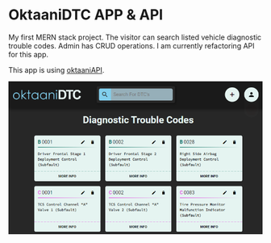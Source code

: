 # OktaaniDTC APP & API

My first MERN stack project. The visitor can search listed vehicle diagnostic trouble codes. Admin has CRUD operations. I am currently refactoring API for this app.

This app is using [oktaaniAPI](https://github.com/Epikle/oktaani-api).

![Preview of oktaaniDTC](oktaani-dtc-preview.png)
